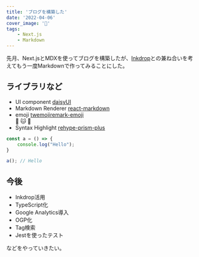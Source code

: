 ```yaml
---
title: 'ブログを構築した'
date: '2022-04-06'
cover_image: '🐣'
tags:
    - Next.js
    - Markdown
---
```

先月、Next.jsとMDXを使ってブログを構築したが、[Inkdrop](https://www.inkdrop.app/)との兼ね合いを考えてもう一度Markdownで作ってみることにした。

## ライブラリなど

- UI component [daisyUI](https://daisyui.com/)
- Markdown Renderer [react-markdown](https://github.com/remarkjs/react-markdown)
- emoji [twemoji](https://twemoji.maxcdn.com/)[remark-emoji](https://github.com/rhysd/remark-emoji)  
:wave: :cat: :apple:
- Syntax Highlight [rehype-prism-plus](https://github.com/timlrx/rehype-prism-plus)  

``` js
const a = () => {
    console.log("Hello");
}

a(); // Hello
```  

## 今後  

- Inkdrop活用  
- TypeScript化
- Google Analytics導入
- OGP化
- Tag検索
- Jestを使ったテスト


などをやっていきたい。
